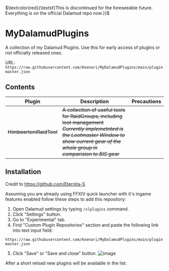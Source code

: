$\textcolor{red}{\textsf{This is discontinued for the foreseeable future. Everything is on the official Dalamud repo now.}}$
# MyDalamudPlugins
A collection of my Dalamud Plugins. Use this for early access of plugins or not officially released ones.

URL: `https://raw.githubusercontent.com/Koenari/MyDalamudPlugins/main/pluginmaster.json`

## Contents

|Plugin|Description|Precautions|
|---|---|---|
|~~HimbeertoniRaidTool~~|~~A collection of useful tools for RaidGroups, including loot management <br><i>Currently implemetnted is the Lootmaster Window to show current gear of the whole group in comparision to BIS gear</i>~~||
## Installation
Credit to https://github.com/Eternita-S


Assuming you are already using FFXIV quick launcher with it's ingame features enabled follow these steps to add this repository:

1. Open Dalamud settings by typing `/xlplugins` command.
2. Click "Settings" button.
3. Go to "Experimental" tab.
4. Find "Custom Plugin Repositories" section and paste the following link into text input field:

`https://raw.githubusercontent.com/Koenari/MyDalamudPlugins/main/pluginmaster.json`

5. Click "Save" or "Save and close" button.
![image](https://user-images.githubusercontent.com/5073202/125100420-bf7f8180-e0e1-11eb-9ca7-f31de85b0f84.png)

After a short reload new plugins will be available in the list.
